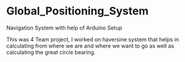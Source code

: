 # Global_Positioning_System
Navigation System with help of Arduino Setup

This was 4 Team project, I worked on haversine system that helps in 
calculating from where we are and where we want to go as well as 
calculating the great circle bearing.